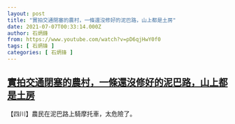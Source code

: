 ```yaml
---
layout: post
title: "實拍交通閉塞的農村，一條還沒修好的泥巴路，山上都是土房"
date: 2021-07-07T00:33:14.000Z
author: 石炳鋒
from: https://www.youtube.com/watch?v=pD6qjHwY0f0
tags: [ 石炳锋 ]
categories: [ 石炳锋 ]
---
```

<!--1625617994000-->
[實拍交通閉塞的農村，一條還沒修好的泥巴路，山上都是土房](https://www.youtube.com/watch?v=pD6qjHwY0f0)
------

<div>
【四川】農民在泥巴路上騎摩托車，太危險了。
</div>
